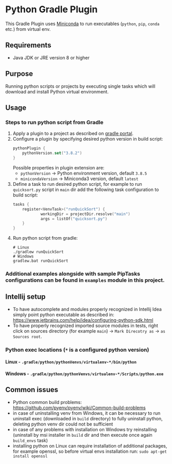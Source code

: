 # Python Gradle Plugin
This Gradle Plugin uses [Miniconda](https://docs.conda.io/en/latest/miniconda.html)
to run executables (`python`, `pip`, `conda` etc.) from virtual env.  

## Requirements
* Java JDK or JRE version 8 or higher

## Purpose
Running python scripts or projects by executing single tasks which will download and install Python virtual environment.

## Usage

### Steps to run python script from Gradle
1. Apply a plugin to a project as described on [gradle portal](https://plugins.gradle.org/plugin/com.pswidersk.python-plugin).
2. Configure a plugin by specifying desired python version in build script:
    ```kotlin
    pythonPlugin {
        pythonVersion.set("3.8.2")
    }
    ```
    Possible properties in plugin extension are:
    - `pythonVersion` -> Python environment version, default `3.8.5`
    - `minicondaVersion` -> Miniconda3 version, default `latest`
3. Define a task to run desired python script, for example to run `quicksort.py` script in `main` dir add the following task configuration to build script:
    ```kotlin
    tasks {
        register<VenvTask>("runQuickSort") {
                workingDir = projectDir.resolve("main")
                args = listOf("quicksort.py")
        }
    }
    ```
4. Run python script from gradle:
    ```shell script
    # Linux
    ./gradlew runQuickSort
    # Windows
    gradlew.bat runQuickSort
    ```

### Additional examples alongside with sample PipTasks configurations can be found in `examples` module in this project. 

## Intellij setup
* To have autocomplete and modules properly recognized in Intellij Idea simply point python executable as described in: 
https://www.jetbrains.com/help/idea/configuring-python-sdk.html
* To have properly recognized imported source modules in tests, right click on sources directory (for example `main`) -> `Mark Direcotry as` -> `as Sources root`.

### Python exec locations (`*` is a configured python version)

#### Linux - `.gradle/python/pythonVenvs/virtualenv-*/bin/python`

#### Windows - `.gradle/python/pythonVenvs/virtualenv-*/Scripts/python.exe`

## Common issues
* Python common build problems: https://github.com/pyenv/pyenv/wiki/Common-build-problems
* in case of uninstalling venv from Windows, it can be necessary to run uninstall exec (downloaded in `build` directory) to fully uninstall python, 
deleting python venv dir could not be sufficient
* in case of any problems with installation on Windows try reinstalling (uninstall by msi installer in `build` dir and then execute once again `build_envs` task)
* installing python on Linux can require installation of additional packages, 
for example openssl, so before virtual envs installation run: `sudo apt-get install openssl` 